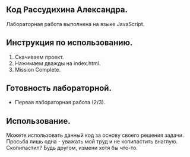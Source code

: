 ## Код Рассудихина Александра.

Лабораторная работа выполнена на языке JavaScript.

## Инструкция по использованию.

1. Скачиваем проект.
2. Нажимаем дважды на index.html.
3. Mission Complete.

## Готовность лабораторной.

-   Первая лабораторная работа (2/3).

## Использование.

Можете использовать данный код за основу своего решения задачи. Просьба лишь одна - уважать мой труд и не копипастить внаглую. Скопипастил? Будь другом, измени хотя бы что-то.
